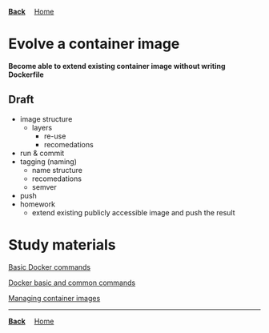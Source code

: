 **[Back](../README.md)**
&emsp;[Home](/README.md)

# Evolve a container image

**Become able to extend existing container image without writing Dockerfile**

## Draft
- image structure
  - layers
    - re-use
    - recomedations
- run & commit
- tagging (naming)
  - name structure
  - recomedations
  - semver
- push
- homework
  - extend existing publicly accessible image and push the result

# Study materials

[Basic Docker commands](https://capgemini.udemy.com/course/learn-docker/learn/lecture/7894010#overview)

[Docker basic and common commands](https://capgemini.udemy.com/course/docker-tutorial/learn/lecture/15811284#overview)

[Managing container images](https://capgemini.udemy.com/course/docker-tutorial/learn/lecture/15836320#overview)

---
**[Back](../README.md)**
&emsp;[Home](/README.md)
